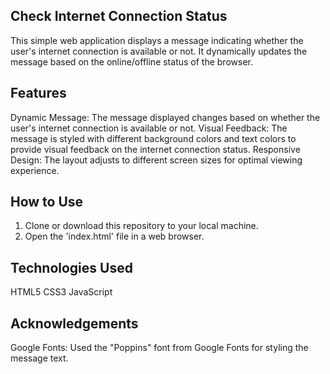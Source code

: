 ## Check Internet Connection Status
This simple web application displays a message indicating whether the user's internet connection is available or not. It dynamically updates the message based on the online/offline status of the browser.

## Features
Dynamic Message: The message displayed changes based on whether the user's internet connection is available or not.
Visual Feedback: The message is styled with different background colors and text colors to provide visual feedback on the internet connection status.
Responsive Design: The layout adjusts to different screen sizes for optimal viewing experience.
## How to Use
1. Clone or download this repository to your local machine.
2. Open the 'index.html' file in a web browser.
## Technologies Used
HTML5
CSS3
JavaScript
## Acknowledgements
Google Fonts: Used the "Poppins" font from Google Fonts for styling the message text.
